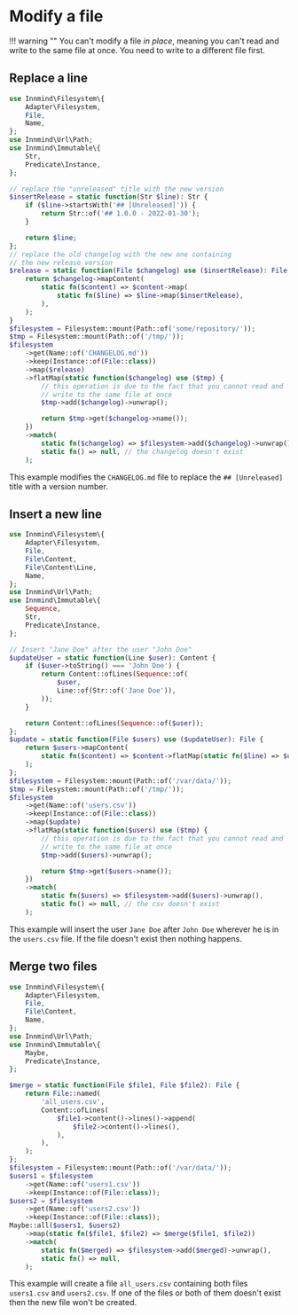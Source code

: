 # Modify a file

!!! warning ""
    You can't modify a file _in place_, meaning you can't read and write to the same file at once. You need to write to a different file first.

## Replace a line

```php
use Innmind\Filesystem\{
    Adapter\Filesystem,
    File,
    Name,
};
use Innmind\Url\Path;
use Innmind\Immutable\{
    Str,
    Predicate\Instance,
};

// replace the "unreleased" title with the new version
$insertRelease = static function(Str $line): Str {
    if ($line->startsWith('## [Unreleased]')) {
        return Str::of('## 1.0.0 - 2022-01-30');
    }

    return $line;
};
// replace the old changelog with the new one containing
// the new release version
$release = static function(File $changelog) use ($insertRelease): File {
    return $changelog->mapContent(
        static fn($content) => $content->map(
            static fn($line) => $line->map($insertRelease),
        ),
    );
}
$filesystem = Filesystem::mount(Path::of('some/repository/'));
$tmp = Filesystem::mount(Path::of('/tmp/'));
$filesystem
    ->get(Name::of('CHANGELOG.md'))
    ->keep(Instance::of(File::class))
    ->map($release)
    ->flatMap(static function($changelog) use ($tmp) {
        // this operation is due to the fact that you cannot read and
        // write to the same file at once
        $tmp->add($changelog)->unwrap();

        return $tmp->get($changelog->name());
    })
    ->match(
        static fn($changelog) => $filesystem->add($changelog)->unwrap(),
        static fn() => null, // the changelog doesn't exist
    );
```

This example modifies the `CHANGELOG.md` file to replace the `## [Unreleased]` title with a version number.

## Insert a new line

```php
use Innmind\Filesystem\{
    Adapter\Filesystem,
    File,
    File\Content,
    File\Content\Line,
    Name,
};
use Innmind\Url\Path;
use Innmind\Immutable\{
    Sequence,
    Str,
    Predicate\Instance,
};

// Insert "Jane Doe" after the user "John Doe"
$updateUser = static function(Line $user): Content {
    if ($user->toString() === 'John Doe') {
        return Content::ofLines(Sequence::of(
            $user,
            Line::of(Str::of('Jane Doe')),
        ));
    }

    return Content::ofLines(Sequence::of($user));
};
$update = static function(File $users) use ($updateUser): File {
    return $users->mapContent(
        static fn($content) => $content->flatMap(static fn($line) => $updateUser($line)),
    );
};
$filesystem = Filesystem::mount(Path::of('/var/data/'));
$tmp = Filesystem::mount(Path::of('/tmp/'));
$filesystem
    ->get(Name::of('users.csv'))
    ->keep(Instance::of(File::class))
    ->map($update)
    ->flatMap(static function($users) use ($tmp) {
        // this operation is due to the fact that you cannot read and
        // write to the same file at once
        $tmp->add($users)->unwrap();

        return $tmp->get($users->name());
    })
    ->match(
        static fn($users) => $filesystem->add($users)->unwrap(),
        static fn() => null, // the csv doesn't exist
    );
```

This example will insert the user `Jane Doe` after `John Doe` wherever he is in the `users.csv` file. If the file doesn't exist then nothing happens.

## Merge two files

```php
use Innmind\Filesystem\{
    Adapter\Filesystem,
    File,
    File\Content,
    Name,
};
use Innmind\Url\Path;
use Innmind\Immutable\{
    Maybe,
    Predicate\Instance,
};

$merge = static function(File $file1, File $file2): File {
    return File::named(
        'all_users.csv',
        Content::ofLines(
            $file1->content()->lines()->append(
                $file2->content()->lines(),
            ),
        ),
    );
};
$filesystem = Filesystem::mount(Path::of('/var/data/'));
$users1 = $filesystem
    ->get(Name::of('users1.csv'))
    ->keep(Instance::of(File::class));
$users2 = $filesystem
    ->get(Name::of('users2.csv'))
    ->keep(Instance::of(File::class));
Maybe::all($users1, $users2)
    ->map(static fn($file1, $file2) => $merge($file1, $file2))
    ->match(
        static fn($merged) => $filesystem->add($merged)->unwrap(),
        static fn() => null,
    );
```

This example will create a file `all_users.csv` containing both files `users1.csv` and `users2.csv`. If one of the files or both of them doesn't exist then the new file won't be created.
